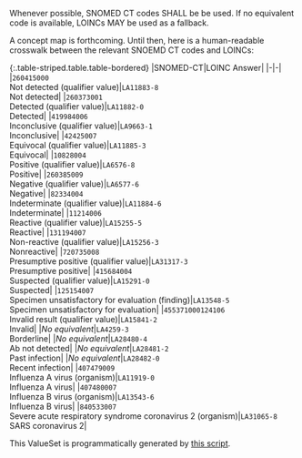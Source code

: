 Whenever possible, SNOMED CT codes SHALL be be used. If no equivalent code is available, LOINCs MAY be used as a fallback. 

A concept map is forthcoming. Until then, here is a human-readable crosswalk between the relevant SNOEMD CT codes and LOINCs:

{:.table-striped.table.table-bordered}
|SNOMED-CT|LOINC Answer|
|-|-|
|`260415000`<br>Not detected (qualifier value)|`LA11883-8`<br>Not detected|
|`260373001`<br>Detected (qualifier value)|`LA11882-0`<br>Detected|
|`419984006`<br>Inconclusive (qualifier value)|`LA9663-1`<br>Inconclusive|
|`42425007`<br>Equivocal (qualifier value)|`LA11885-3`<br>Equivocal|
|`10828004`<br>Positive (qualifier value)|`LA6576-8`<br>Positive|
|`260385009`<br>Negative (qualifier value)|`LA6577-6`<br>Negative|
|`82334004`<br>Indeterminate (qualifier value)|`LA11884-6`<br>Indeterminate|
|`11214006`<br>Reactive (qualifier value)|`LA15255-5`<br>Reactive|
|`131194007`<br>Non-reactive (qualifier value)|`LA15256-3`<br>Nonreactive|
|`720735008`<br>Presumptive positive (qualifier value)|`LA31317-3`<br>Presumptive positive|
|`415684004`<br>Suspected (qualifier value)|`LA15291-0`<br>Suspected|
|`125154007`<br>Specimen unsatisfactory for evaluation (finding)|`LA13548-5`<br>Specimen unsatisfactory for evaluation|
|`455371000124106`<br>Invalid result (qualifier value)|`LA15841-2`<br>Invalid|
|*No equivalent*|`LA4259-3`<br>Borderline|
|*No equivalent*|`LA28480-4`<br>Ab not detected|
|*No equivalent*|`LA28481-2`<br>Past infection|
|*No equivalent*|`LA28482-0`<br>Recent infection|
|`407479009`<br>Influenza A virus (organism)|`LA11919-0`<br>Influenza A virus|
|`407480007`<br>Influenza B virus (organism)|`LA13543-6`<br>Influenza B virus|
|`840533007`<br>Severe acute respiratory syndrome coronavirus 2 (organism)|`LA31065-8`<br>SARS coronavirus 2|

This ValueSet is programmatically generated by [this script](https://github.com/dvci/shc-terminology/tree/main/script/lab_loinc/lab_loinc_covid.py).